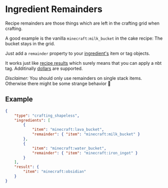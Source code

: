 # Ingredient Remainders
Recipe remainders are those things which are left in the crafting grid when crafting.

A good example is the vanilla `minecraft:milk_bucket` in the cake recipe: The bucket stays in the grid.

Just add a `remainder` property to your [ingredient's](../ingredients) item or tag objects.

It works just like [recipe results](../../results) which surely means that you can apply a nbt tag. Additinally [dollars](../../../dynamic-data/dollars) are supported.

*Disclaimer:* You should only use remainders on single stack items. Otherwise there might be some strange behavior 🙂

## Example

```json
{
	"type": "crafting_shapeless",
	"ingredients": [
		{
			"item": "minecraft:lava_bucket",
			"remainder": { "item": "minecraft:milk_bucket" }
		},
		{
			"item": "minecraft:water_bucket",
			"remainder": { "item": "minecraft:iron_ingot" }
		}
	],
	"result": {
		"item": "minecraft:obsidian"
	}
}
```
